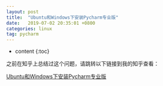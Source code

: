 ```yaml
---
layout: post
title:  "Ubuntu和Windows下安装Pycharm专业版"
date:   2019-07-02 20:35:01 +0800
categories: linux
tag: pycharm 
---
```


* content
{:toc}


之前在知乎上总结过这个问题，请跳转以下链接到我的知乎查看：

[Ubuntu和Windows下安装Pycharm专业版](https://zhuanlan.zhihu.com/p/63432194)
